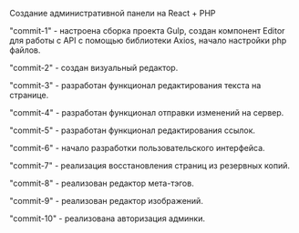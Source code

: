 Создание административной панели на React + PHP

"commit-1" - настроена сборка проекта Gulp, создан компонент Editor для работы с API с помощью библиотеки Axios, начало настройки php файлов.

"commit-2" - создан визуальный редактор. 

"commit-3" - разработан функционал редактирования текста на странице. 

"commit-4" - разработан функционал отправки изменений на сервер. 

"commit-5" - разработан функционал редактирования ссылок. 

"commit-6" - начало разработки пользовательского интерфейса. 

"commit-7" - реализация восстановления страниц из резервных копий.

"commit-8" - реализован редактор мета-тэгов.

"commit-9" - реализован редактор изображений.

"commit-10" - реализована авторизация админки.